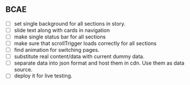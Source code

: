 ## BCAE

- [ ] set single background for all sections in story.
- [ ] slide text along with cards in navigation
- [ ] make single status bar for all sections
- [ ] make sure that scrollTrigger loads correctly for all sections
- [ ] find animation for switching pages.
- [ ] substitute real content/data with current dummy data.
- [ ] separate data into json format and host them in cdn. Use them as data source.
- [ ] deploy it for live testing.
